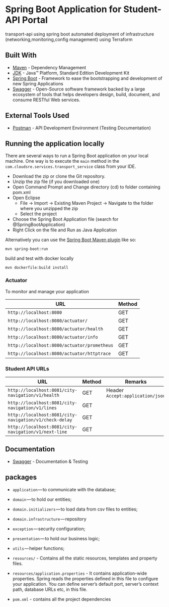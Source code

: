 # Spring Boot Application for Student-API Portal
transport-api using spring boot
automated deployment of infrastructure (networking,monitoring,config management) using Terraform   

## Built With

* 	[Maven](https://maven.apache.org/) - Dependency Management
* 	[JDK](http://www.oracle.com/technetwork/java/javase/downloads/jdk8-downloads-2133151.html) - Java™ Platform, Standard Edition Development Kit
* 	[Spring Boot](https://spring.io/projects/spring-boot) - Framework to ease the bootstrapping and development of new Spring Applications
* 	[Swagger](https://swagger.io/) - Open-Source software framework backed by a large ecosystem of tools that helps developers design, build, document, and consume RESTful Web services.

## External Tools Used

* [Postman](https://www.getpostman.com/) - API Development Environment (Testing Documentation)


## Running the application locally

There are several ways to run a Spring Boot application on your local machine. One way is to execute the `main` method in the `com.cloudsre.services.transport_service` class from your IDE.

- Download the zip or clone the Git repository.
- Unzip the zip file (if you downloaded one)
- Open Command Prompt and Change directory (cd) to folder containing pom.xml
- Open Eclipse
   - File -> Import -> Existing Maven Project -> Navigate to the folder where you unzipped the zip
   - Select the project
- Choose the Spring Boot Application file (search for @SpringBootApplication)
- Right Click on the file and Run as Java Application

Alternatively you can use the [Spring Boot Maven plugin](https://docs.spring.io/spring-boot/docs/current/reference/html/build-tool-plugins-maven-plugin.html) like so:

```shell
mvn spring-boot:run
```
build and test with docker locally
```shell
mvn dockerfile:build install
```

### Actuator

To monitor and manage your application

|  URL |  Method |
|----------|--------------|
|`http://localhost:8080`  						| GET |
|`http://localhost:8080/actuator/`             | GET |
|`http://localhost:8080/actuator/health`    	| GET |
|`http://localhost:8080/actuator/info`      	| GET |
|`http://localhost:8080/actuator/prometheus`| GET |
|`http://localhost:8080/actuator/httptrace` | GET |


### Student API URLs

|  URL |  Method | Remarks |
|----------|--------------|--------------|
|`http://localhost:8081/city-navigation/v1/health`                           | GET | Header `Accept:application/json`
|`http://localhost:8081/city-navigation/v1/lines`                            | GET | |
|`http://localhost:8081/city-navigation/v1/check-delay`                      | GET | |
|`http://localhost:8081/city-navigation/v1/next-line`                        | GET | |


## Documentation
* [Swagger](http://localhost:8081/swagger-ui.html) - Documentation & Testing



## packages

- `application` — to communicate with the database;
- `domain` — to hold our entities;
- `domain.initializers` — to load data from csv files to entities;
- `domain.infrastructure` — repository
- `exception` — security configuration;
- `presentation` — to hold our business logic;
- `utils` — helper functions;

- `resources/` - Contains all the static resources, templates and property files.
- `resources/application.properties` - It contains application-wide properties. Spring reads the properties defined in this file to configure your application. You can define server’s default port, server’s context path, database URLs etc, in this file.


- `pom.xml` - contains all the project dependencies
